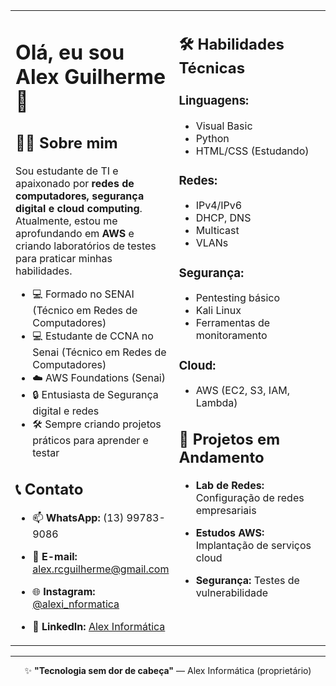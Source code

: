 <table>
  <tr>
    <!-- COLUNA DA ESQUERDA - PERFIL -->
    <td width="50%" valign="top">
    
# Olá, eu sou Alex Guilherme 👋

## 🧑‍💻 Sobre mim
Sou estudante de TI e apaixonado por **redes de computadores, segurança digital e cloud computing**. Atualmente, estou me aprofundando em **AWS** e criando laboratórios de testes para praticar minhas habilidades.  

- 💻 Formado no SENAI (Técnico em Redes de Computadores)
- 💻 Estudante de CCNA no Senai (Técnico em Redes de Computadores)
- ☁️ AWS Foundations (Senai)
- 🔒 Entusiasta de Segurança digital e redes  
- 🛠️ Sempre criando projetos práticos para aprender e testar

## 📞 Contato
- 📫 **WhatsApp:** (13) 99783-9086  
- 📧 **E-mail:** alex.rcguilherme@gmail.com  
- 🌐 **Instagram:** [@alexi_nformatica](https://www.instagram.com/alexi_nformatica)  
- 💼 **LinkedIn:** [Alex Informática](https://www.linkedin.com/in/alexinformatica/)

    </td>
    
    <!-- COLUNA DA DIREITA - HABILIDADES E PROJETOS -->
    <td width="50%" valign="top">
    
## 🛠️ Habilidades Técnicas

### **Linguagens:**
- Visual Basic
- Python  
- HTML/CSS (Estudando)

### **Redes:**
- IPv4/IPv6
- DHCP, DNS
- Multicast
- VLANs

### **Segurança:**
- Pentesting básico
- Kali Linux
- Ferramentas de monitoramento

### **Cloud:**
- AWS (EC2, S3, IAM, Lambda)

## 🚀 Projetos em Andamento
- **Lab de Redes:** Configuração de redes empresariais
- **Estudos AWS:** Implantação de serviços cloud
- **Segurança:** Testes de vulnerabilidade

    </td>
  </tr>
</table>

<div align="center">

---

✨ **"Tecnologia sem dor de cabeça"** — Alex Informática (proprietário)

</div>
